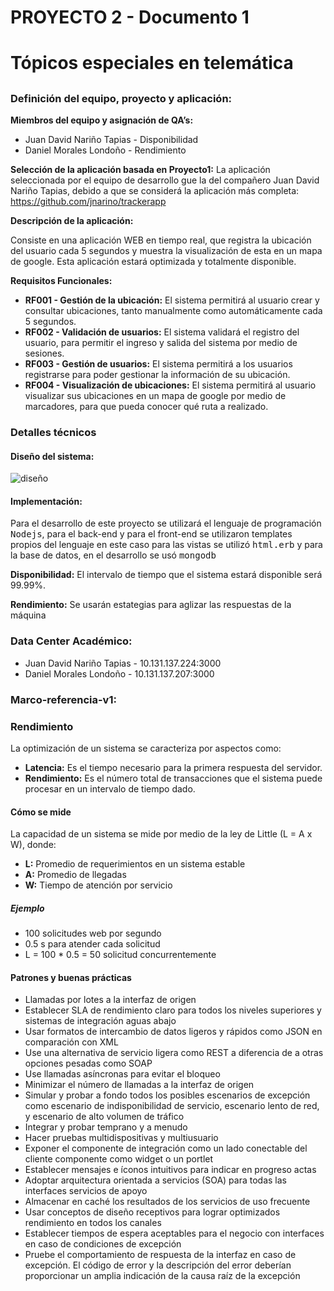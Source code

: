 # PROYECTO 2 - Documento 1<h1>
# Tópicos especiales en telemática <h2>

### Definición del equipo, proyecto y aplicación:
__Miembros del equipo y asignación de QA’s:__
* Juan David Nariño Tapias  - Disponibilidad
* Daniel Morales Londoño    - Rendimiento

__Selección de la aplicación basada en Proyecto1:__
La aplicación seleccionada por el equipo de desarrollo gue la del compañero Juan David Nariño Tapias, debido a que se considerá la aplicación más completa: https://github.com/jnarino/trackerapp

__Descripción de la aplicación:__


Consiste en una aplicación WEB en tiempo real, que registra la ubicación del usuario cada 5 segundos y muestra la visualización de esta en un mapa de google. Esta aplicación estará optimizada y totalmente disponible.

__Requisitos Funcionales:__

* __RF001 - Gestión de la ubicación:__ El sistema permitirá al usuario crear y consultar ubicaciones, tanto manualmente como automáticamente cada 5 segundos.
* __RF002 - Validación de usuarios:__ El sistema validará el registro del usuario, para permitir el ingreso y salida del sistema por medio de sesiones.
* __RF003 - Gestión de usuarios:__ El sistema permitirá a los usuarios registrarse para poder gestionar la información de su ubicación.
* __RF004 - Visualización de ubicaciones:__ El sistema permitirá al usuario visualizar sus ubicaciones en un mapa de google por medio de marcadores, para que pueda conocer qué ruta a realizado. 

### Detalles técnicos

#### Diseño del sistema:
![diseño](http://img.fenixzone.net/i/Bm5Q0Ps.png)

#### Implementación:

Para el desarrollo de este proyecto se utilizará el lenguaje de programación <tt>Nodejs</tt>, para el back-end y para el front-end se utilizaron templates propios del lenguaje en este caso para las vistas se utilizó <tt>html.erb</tt> y para la base de datos, en el desarrollo se usó <tt>mongodb</tt>

__Disponibilidad:__ El intervalo de tiempo que el sistema estará disponible será 99.99%.

__Rendimiento:__ Se usarán estategias para aglizar las respuestas de la máquina

### Data Center Académico:
* Juan David Nariño Tapias  - 10.131.137.224:3000 
* Daniel Morales Londoño    - 10.131.137.207:3000

### Marco-referencia-v1:

### Rendimiento

La optimización de un sistema se caracteriza por aspectos como:
* __Latencia:__ Es el tiempo necesario para la primera respuesta del servidor.
* __Rendimiento:__ Es el número total de transacciones que el sistema puede procesar en un intervalo de tiempo dado.


#### Cómo se mide

La capacidad de un sistema se mide por medio de la ley de Little (L = A x W), donde:
* __L:__ Promedio de requerimientos en un sistema estable
* __A:__ Promedio de llegadas
* __W:__ Tiempo de atención por servicio

##### Ejemplo
* 100 solicitudes web por segundo
* 0.5 s para atender cada solicitud
* L = 100 * 0.5 = 50 solicitud concurrentemente

#### Patrones y buenas prácticas

* Llamadas por lotes a la interfaz de origen
* Establecer SLA de rendimiento claro para todos los niveles superiores y sistemas de integración aguas abajo
* Usar formatos de intercambio de datos ligeros y rápidos como JSON en comparación con XML
* Use una alternativa de servicio ligera como REST a diferencia de a otras opciones pesadas como SOAP
* Use llamadas asíncronas para evitar el bloqueo
* Minimizar el número de llamadas a la interfaz de origen
* Simular y probar a fondo todos los posibles escenarios de excepción como escenario de indisponibilidad de servicio, escenario lento de red, y escenario de alto volumen de tráfico
* Integrar y probar temprano y a menudo
* Hacer pruebas multidispositivas y multiusuario
* Exponer el componente de integración como un lado conectable del cliente componente como widget o un portlet
* Establecer mensajes e íconos intuitivos para indicar en progreso actas
* Adoptar arquitectura orientada a servicios (SOA) para todas las interfaces servicios de apoyo
* Almacenar en caché los resultados de los servicios de uso frecuente
* Usar conceptos de diseño receptivos para lograr optimizados rendimiento en todos los canales
* Establecer tiempos de espera aceptables para el negocio con interfaces en caso de condiciones de excepción
* Pruebe el comportamiento de respuesta de la interfaz en caso de excepción. El código de error y la descripción del error deberían proporcionar un amplia indicación de la causa raíz de la excepción
